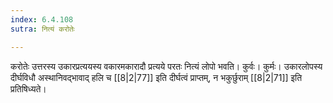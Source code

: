 ```yaml
---
index: 6.4.108
sutra: नित्यं करोतेः

---
```

करोतेः उत्तरस्य उकारप्रत्ययस्य वकारमकारादौ प्रत्यये परतः नित्यं लोपो भवति। कुर्वः। कुर्मः। उकारलोपस्य दीर्घविधौ अस्थानिवद्भावाद् हलि च [[8|2|77]] इति दीर्घत्वं प्राप्तम्, न भकुर्छुराम् [[8|2|71]] इति प्रतिषिध्यते।
